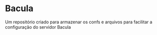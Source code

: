 # Bacula
Um repositório criado para armazenar os confs e arquivos para facilitar a configuração do servidor Bacula
